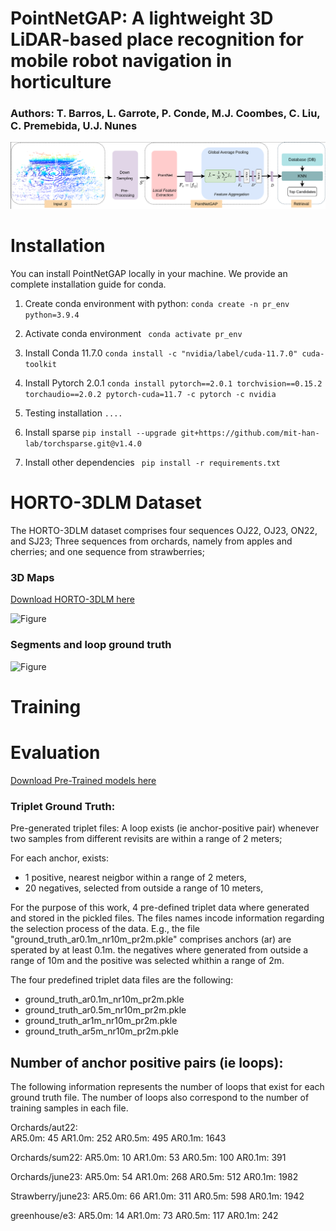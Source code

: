 # PointNetGAP: A lightweight 3D LiDAR-based place recognition for mobile robot navigation in horticulture

### Authors:  T. Barros, L. Garrote, P. Conde, M.J. Coombes, C. Liu, C. Premebida, U.J. Nunes

![Figure](fig/pipeline.png)

# Installation

You can install PointNetGAP locally in your machine.  We provide an complete installation guide for conda.


1. Create conda environment with python: ``` conda create -n pr_env python=3.9.4 ```

2. Activate conda environment
```  conda activate pr_env ```

3. Install Conda 11.7.0 ``` conda install -c "nvidia/label/cuda-11.7.0" cuda-toolkit    ```

4. Install Pytorch 2.0.1 ``` conda install pytorch==2.0.1 torchvision==0.15.2 torchaudio==2.0.2 pytorch-cuda=11.7 -c pytorch -c nvidia ```

5. Testing installation ``` .... ```

6. Install sparse ``` pip install --upgrade git+https://github.com/mit-han-lab/torchsparse.git@v1.4.0 ```

7. Install other dependencies  ``` pip install -r requirements.txt```





# HORTO-3DLM Dataset

The HORTO-3DLM dataset comprises four sequences OJ22, OJ23, ON22, and SJ23;  Three sequences from orchards, namely from apples and cherries; and one sequence from strawberries;


### 3D Maps 
[Download HORTO-3DLM here](https://nas-greenbotics.isr.uc.pt/drive/d/s/x4eZ5aPL96blS0i7xNKIl0iJOtkdU7QR/h3YJb7wuqCZpV9NNxgeITnGTRsDJeVNY-a7eAQXUnGQs#file_id=799704328662196403)


![Figure](fig/horto-3dlm.png)


### Segments and loop ground truth
![Figure](fig/segments.png)



# Training 


# Evaluation


[Download Pre-Trained models here](
https://nas-greenbotics.isr.uc.pt/drive/d/f/x4ej2UQyCu1pJzyOPXxHfDZXD2W9gOqh)


### Triplet Ground Truth: 

Pre-generated triplet files: 
A loop exists (ie anchor-positive pair) whenever  two samples from different revisits are within a range of 2 meters;

For each anchor, exists: 
 - 1 positive, nearest neigbor within a range of 2 meters,
 - 20 negatives, selected from outside a range of 10 meters,

For the purpose of this work, 4 pre-defined triplet data where generated  and stored in the pickled files.
The files names incode information regarding the selection process of the data. 
E.g., the file "ground_truth_ar0.1m_nr10m_pr2m.pkle" comprises anchors (ar) are sperated by at least 0.1m.
the negatives where generated from outside a range of 10m and the positive was selected whithin a range of 2m.

The four predefined triplet data files are the following:
 - ground_truth_ar0.1m_nr10m_pr2m.pkle
 - ground_truth_ar0.5m_nr10m_pr2m.pkle
 - ground_truth_ar1m_nr10m_pr2m.pkle
 - ground_truth_ar5m_nr10m_pr2m.pkle

## Number of anchor positive pairs (ie loops):
The following information represents the number of loops that exist for each ground truth file. The number of loops also correspond to the number of training samples in each file. 

Orchards/aut22:\
AR5.0m: 45
AR1.0m: 252
AR0.5m: 495
AR0.1m: 1643

Orchards/sum22:
AR5.0m: 10
AR1.0m: 53
AR0.5m: 100
AR0.1m: 391

Orchards/june23:
AR5.0m: 54
AR1.0m: 268
AR0.5m: 512
AR0.1m: 1982

Strawberry/june23:
AR5.0m: 66
AR1.0m: 311
AR0.5m: 598
AR0.1m: 1942

greenhouse/e3:
AR5.0m: 14
AR1.0m: 73
AR0.5m: 117
AR0.1m: 242
